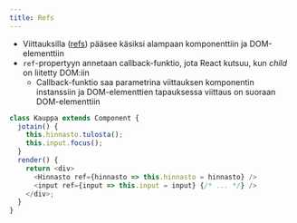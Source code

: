 ```yaml
---
title: Refs
---
```


* Viittauksilla ([refs](https://facebook.github.io/react/docs/refs-and-the-dom.html)) pääsee käsiksi alampaan komponenttiin ja DOM-elementtiin
* `ref`-propertyyn annetaan callback-funktio, jota React kutsuu, kun *child* on liitetty DOM:iin
  * Callback-funktio saa parametrina viittauksen komponentin instanssiin ja DOM-elementtien tapauksessa viittaus on suoraan DOM-elementtiin

```js
class Kauppa extends Component {
  jotain() {
    this.hinnasto.tulosta();
    this.input.focus();
  }
  render() {
    return <div>
      <Hinnasto ref={hinnasto => this.hinnasto = hinnasto} />
      <input ref={input => this.input = input} {/* ... */} />
    </div>;
  }
}
```
